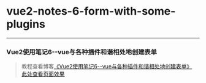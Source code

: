 # vue2-notes-6-form-with-some-plugins      
---
### Vue2使用笔记6--vue与各种插件和谐相处地创建表单               

> 教程查看博客[《Vue2使用笔记6--vue与各种插件和谐相处地创建表单》](https://godbasin.github.io/2016/12/04/vue2-notes-6-form-with-some-plugins/)           
> [此处查看页面效果](http://ofyya1gfg.bkt.clouddn.com/6-form-with-some-plugins/index.html#/app/add/service)
